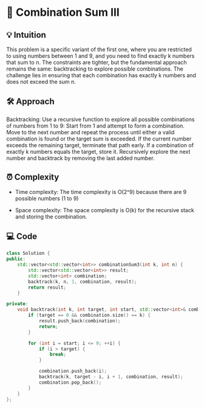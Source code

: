 # 📜 Combination Sum III


## 💡 Intuition
This problem is a specific variant of the first one, where you are restricted to using numbers between 1 and 9, and you need to find exactly k numbers that sum to n. The constraints are tighter, but the fundamental approach remains the same: backtracking to explore possible combinations. The challenge lies in ensuring that each combination has exactly k numbers and does not exceed the sum n.

## 🛠️ Approach
Backtracking: Use a recursive function to explore all possible combinations of numbers from 1 to 9:
Start from 1 and attempt to form a combination.
Move to the next number and repeat the process until either a valid combination is found or the target sum is exceeded.
If the current number exceeds the remaining target, terminate that path early.
If a combination of exactly k numbers equals the target, store it.
Recursively explore the next number and backtrack by removing the last added number.

## ⏰ Complexity
- Time complexity:
The time complexity is O(2^9) because there are 9 possible numbers (1 to 9)

- Space complexity:
The space complexity is O(k) for the recursive stack and storing the combination.

## 💻 Code
```C++ []
class Solution {
public:
    std::vector<std::vector<int>> combinationSum3(int k, int n) {
        std::vector<std::vector<int>> result;
        std::vector<int> combination;
        backtrack(k, n, 1, combination, result);
        return result;
    }

private:
    void backtrack(int k, int target, int start, std::vector<int>& combination, std::vector<std::vector<int>>& result) {
        if (target == 0 && combination.size() == k) {
            result.push_back(combination);
            return;
        }

        for (int i = start; i <= 9; ++i) {
            if (i > target) {
                break;
            }

            combination.push_back(i);
            backtrack(k, target - i, i + 1, combination, result);
            combination.pop_back();
        }
    }
};
```